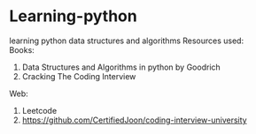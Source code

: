 # Learning-python
learning python data structures and algorithms
Resources used:  
Books:
1. Data Structures and Algorithms in python by Goodrich
2. Cracking The Coding Interview  

Web:
1. Leetcode
2. https://github.com/CertifiedJoon/coding-interview-university
